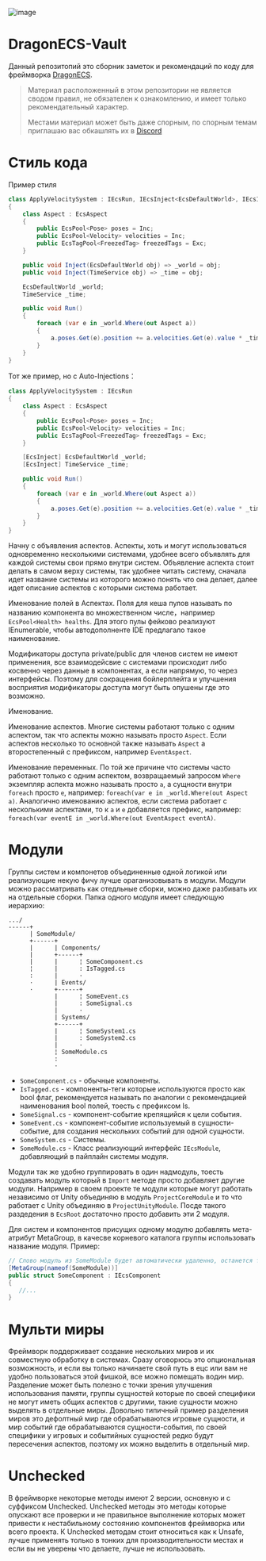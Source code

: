 ![image](https://github.com/DCFApixels/DragonECS-Vault/assets/99481254/3b6af524-0430-48e8-836b-7950783892b9)

# DragonECS-Vault
Данный репозитопий это сборник заметок и рекомендаций по коду для фреймворка [DragonECS](https://github.com/DCFApixels/DragonECS). 
> Материал расположенный в этом репозитории не является сводом правил, не обязателен к ознакомлению, и имеет только рекомендательный характер.
> 
> Местами материал может быть даже спорным, по спорным темам приглашаю вас обкашлять их в [Discord](https://discord.com/invite/kqmJjExuCf)

# Стиль кода

Пример стиля
```csharp
class ApplyVelocitySystem : IEcsRun, IEcsInject<EcsDefaultWorld>, IEcsInject<TimeService>
{
    class Aspect : EcsAspect
    {
        public EcsPool<Pose> poses = Inc;
        public EcsPool<Velocity> velocities = Inc;
        public EcsTagPool<FreezedTag> freezedTags = Exc;
    }

    public void Inject(EcsDefaultWorld obj) => _world = obj;
    public void Inject(TimeService obj) => _time = obj;

    EcsDefaultWorld _world;
    TimeService _time;

    public void Run()
    {
        foreach (var e in _world.Where(out Aspect a))
        {
            a.poses.Get(e).position += a.velocities.Get(e).value * _time.DeltaTime;
        }
    }
}
```
Тот же пример, но с Auto-Injections：
```csharp
class ApplyVelocitySystem : IEcsRun
{
    class Aspect : EcsAspect
    {
        public EcsPool<Pose> poses = Inc;
        public EcsPool<Velocity> velocities = Inc;
        public EcsTagPool<FreezedTag> freezedTags = Exc;
    }

    [EcsInject] EcsDefaultWorld _world;
    [EcsInject] TimeService _time;

    public void Run()
    {
        foreach (var e in _world.Where(out Aspect a))
        {
            a.poses.Get(e).position += a.velocities.Get(e).value * _time.DeltaTime;
        }
    }
}
```


Начну с объявления аспектов. Аспекты, хоть и могут использоваться одновременно несколькими системами, удобнее всего объявлять для каждой системы свои прямо внутри систем. Объявление аспекта стоит делать в самом верху системы, так удобнее читать систему, сначала идет название системы из которого можно понять что она делает, далее идет описание аспектов с которыми система работает.

Именование полей в Аспектах. Поля для кеша пулов называть по названию компонента во множественном числе，например `EcsPool<Health> healths`. Для этого пулы фейково реализуют IEnumerable<T>, чтобы автодополненте IDE предлагало такое наименование.

Модификаторы доступа private/public для членов систем не имеют применения, все взаимодейсвие с системами происходит либо косвенно через данные в компонентах, а если напрямую, то через интерфейсы. Поэтому для сокращения бойлерплейта и улучшения восприятия модификаторы доступа могут быть опушены где это возможно.

Именование. 

Именование аспектов. Многие системы работают только с одним аспектом, так что аспекты можно называть просто `Aspect`. Если аспектов несколько то основной также называть `Aspect` а второстепенный с префиксом, например `EventAspect`. 

Именование переменных. По той же причине что системы часто работают только с одним аспектом, возвращаемый запросом `Where` экземпляр аспекта можно называть просто `a`, а сущности внутри `foreach` просто `e`, например: `foreach(var e in _world.Where(out Aspect a)`. Аналогично именованию аспектов, если система работает с несколькими аспектами, то к `a` и `e` добавляется префикс, например: `foreach(var eventE in _world.Where(out EventAspect eventA)`.

# Модули
Группы систем и компонетов объединенные одной логикой или реализующие некую фичу лучше ораганизовывать в модули. Модули можно рассматривать как  отедльные сборки, можно даже разбивать их на отдельные сборки.
Папка одного модуля имеет следующую иерархию:
```
.../
------+
      | SomeModule/
      +------+
      |      | Components/
      |      +------+
      |      |      ¦ SomeComponent.cs
      ¦      |      : IsTagged.cs
      :      |      ·
      ·      | Events/
      ·      +------+
             |      ¦ SomeEvent.cs
             |      : SomeSignal.cs
             |      ·
             | Systems/
             +------+
             |      ¦ SomeSystem1.cs
             |      : SomeSystem2.cs
             |      · 
             ¦ SomeModule.cs
             :
             ·
```
+ `SomeComponent.cs` - обычные компоненты.
+ `IsTagged.cs` - компоненты-теги которые используются просто как bool флаг, рекомендуется называть по аналогии с рекомендацией наименования bool полей, тоесть с префиксом Is.
+ `SomeSignal.cs` - компонент-событие крепящийся к цели события.
+ `SomeEvent.cs` - компонент-событие используемый в сущности-событие, для создания нескольких событий для одной сущности.
+ `SomeSystem.cs` - Системы.
+ `SomeModule.cs` - Класс реализующий интерфейс `IEcsModule`, добавляющий в пайплайн системы модуля.

Модули так же удобно группировать в один надмодуль, тоесть создавать модуль который в `Import` методе просто добавляет другие модули. Например в своем проекте те модули которые могут работать независимо от Unity объединяю в модуль `ProjectCoreModule` и то что работает с Unity объединяю в `ProjectUnityModule`. Посде такого раздедения в `EcsRoot` достаточно просто добавить эти 2 модуля.

Для систем и компонентов присущих одному модулю добавлять мета-атрибут MetaGroup, в качесве корневого каталога группы использовать название модуля. Пример:
```c#
// Слово модуль из SomeModule будет автоматически удаленно, останется только Some
[MetaGroup(nameof(SomeModule))]
public struct SomeComponent : IEcsComponent
{
   //...
}
```

# Мульти миры
Фреймворк поддерживает создание нескольких миров и их совместную обработку в системах. Сразу оговорюсь это опциональная возможность, и если вы только начинаете свой путь в ецс или вам не удобно пользоваться этой фишкой, все можно помещать водин мир. Разделение может быть полезно с точки зрения улучшения использования памяти, группы сущностей которые по своей специфики не могут иметь общих аспектов с другими, такие сущности можно выделять в отдельные миры. Довольно типичный пример разделения миров это дефолтный мир где обрабатываются игровые сущности, и мир событий где обрабатываются сущности-события, по своей специфики у игровых и событийных сущностей редко будут пересечения аспектов, поэтому их можно выделить в отдельный мир.

# Unchecked
В фреймворке некоторые методы имеют 2 версии, основную и с суффиксом Unchecked. Unchecked методы это методы которые опускают все проверки и не правильное выполнение которых может привести к нестабильному состоянию компонентов фреймворка или всего проекта. К Unchecked методам стоит относиться как к Unsafe, лучше применять только в тонких для производительности местах и если вы не уверены что делаете, лучше не использовать.
